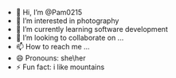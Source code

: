 - 👋 Hi, I’m @Pam0215
- 👀 I’m interested in photography
- 🌱 I’m currently learning software development
- 💞️ I’m looking to collaborate on ...
- 📫 How to reach me ...
- 😄 Pronouns: she\her
- ⚡ Fun fact: i like mountains

<!---
Pam0215/Pam0215 is a ✨ special ✨ repository because its `README.md` (this file) appears on your GitHub profile.
You can click the Preview link to take a look at your changes.
--->
